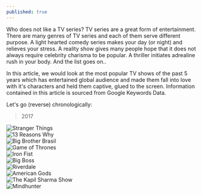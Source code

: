 ```yaml
---
published: true
---
```

Who does not like a TV series? TV series are a great form of entertainment. There are many genres of TV series and each of them serve different purpose. A light hearted comedy series makes your day (or night) and relieves your stress. A reality show gives many people hope that it does not always require celebrity charisma to be popular. A thriller initiates adrealine rush in your body. And the list goes on.. 

In this article, we would look at the most popular TV shows of the past 5 years which has entertained global audience and made them fall into love with it's characters and held them captive, glued to the screen. Information contained in this article is sourced from Google Keywords Data.

Let's go (reverse) chronologically:

> 2017

<div class="carousel" data-flickity='{ "wrapAround": true, "setGallerySize": false }'>
  <div class="carousel-cell">
  <img src="https://upload.wikimedia.org/wikipedia/commons/thumb/3/38/Stranger_Things_logo.png/250px-Stranger_Things_logo.png" alt="Stranger Things" /></div>
  <div class="carousel-cell">
  <img src="https://upload.wikimedia.org/wikipedia/en/thumb/7/73/Netflix%27s_13_Reasons_Why_title_screen.png/250px-Netflix%27s_13_Reasons_Why_title_screen.png" alt="13 Reasons Why" /> </div>
  <div class="carousel-cell">
  <img src="https://upload.wikimedia.org/wikipedia/en/thumb/0/03/Big_Brother_Brasil_logo_4.jpg/250px-Big_Brother_Brasil_logo_4.jpg" alt="Big Brother Brasil" /></div>
  <div class="carousel-cell">
  <img src="https://upload.wikimedia.org/wikipedia/en/thumb/d/d8/Game_of_Thrones_title_card.jpg/250px-Game_of_Thrones_title_card.jpg" alt="Game of Thrones" /> </div>
  <div class="carousel-cell">
  <img src="https://upload.wikimedia.org/wikipedia/en/thumb/d/df/Iron_Fist_Netflix.png/250px-Iron_Fist_Netflix.png" alt="Iron Fist" /> </div>
  <div class="carousel-cell">
  <img src="https://resize.indiatvnews.com/en/centered/oldbucket/715_431/entertainmentbollywood/IndiaTvf70f37_bigg_boss.jpg" alt="Big Boss" /></div>
  <div class="carousel-cell">
  <img src="https://upload.wikimedia.org/wikipedia/en/thumb/9/98/Riverdale.png/250px-Riverdale.png" alt="Riverdale" /></div>
    <div class="carousel-cell">
  <img src="https://upload.wikimedia.org/wikipedia/en/thumb/8/8f/American_Gods_logo.png/250px-American_Gods_logo.png" alt="American Gods" /></div>
      <div class="carousel-cell">
  <img src="https://upload.wikimedia.org/wikipedia/en/8/89/The_Kapil_Sharma_Show.png" alt="The Kapil Sharma Show" /></div>
        <div class="carousel-cell">
  <img src="https://upload.wikimedia.org/wikipedia/commons/thumb/3/30/Mindhunter_Logo.svg/250px-Mindhunter_Logo.svg.png" alt="Mindhunter" /></div>
</div>
